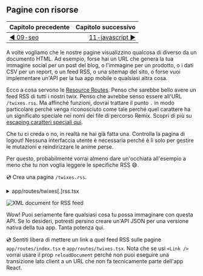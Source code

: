 ## Pagine con risorse

| Capitolo precedente  | Capitolo successivo     |
| :--------------- | ---------------: |
| [◀︎ 09-seo](../09-seo)| [11-javascript ▶︎](../11-javascript) |


A volte vogliamo che le nostre pagine visualizzino qualcosa di diverso da un documento HTML. Ad esempio, forse hai un URL che genera la tua immagine social per un post del blog, o l'immagine per un prodotto, o i dati CSV per un report, o un feed RSS, o una sitemap del sito, o forse vuoi implementare un'API per la tua app mobile o qualsiasi altra cosa.

Ecco a cosa servono le [Resource Routes](../guides/resource-routes). Penso che sarebbe bello avere un feed RSS di tutti i nostri twix. Penso che avrebbe senso essere all'URL `/twixes.rss`. Ma affinché funzioni, dovrai trattare il punto `.` in modo particolare perchè venga riconosciuto come tale perché quel carattere ha un significato speciale nei nomi dei file di percorso Remix. Scopri di più su [escaping caratteri speciali qui](../api/conventions#escaping-special-characters).

<docs-info>Che tu ci creda o no, in realtà ne hai già fatta una. Controlla la pagina di logout! Nessuna interfaccia utente è necessaria perché è lì solo per gestire le mutazioni e reindirizzare le anime perse.</docs-info>

Per questo, probabilmente vorrai almeno dare un'occhiata all'esempio a meno che tu non voglia leggere le specifiche RSS 😅.

💿 Crea una pagina `/twixes.rss`.

<details>

<summary>app/routes/twixes[.]rss.tsx</summary>

```tsx filename=app/routes/twixes[.]rss.tsx
import type { LoaderFunction } from "remix";

import { db } from "~/utils/db.server";

function escapeCdata(s: string) {
  return s.replace(/\]\]>/g, "]]]]><![CDATA[>");
}

function escapeHtml(s: string) {
  return s
    .replace(/&/g, "&amp;")
    .replace(/</g, "&lt;")
    .replace(/>/g, "&gt;")
    .replace(/"/g, "&quot;")
    .replace(/'/g, "&#039;");
}

export const loader: LoaderFunction = async ({
  request,
}) => {
  const twixes = await db.twix.findMany({
    take: 100,
    orderBy: { createdAt: "desc" },
    include: { twixester: { select: { username: true } } },
  });

  const host =
    request.headers.get("X-Forwarded-Host") ??
    request.headers.get("host");
  if (!host) {
    throw new Error("Could not determine domain URL.");
  }
  const protocol = host.includes("localhost")
    ? "http"
    : "https";
  const domain = `${protocol}://${host}`;
  const twixesUrl = `${domain}/twixes`;

  const rssString = `
    <rss xmlns:blogChannel="${twixesUrl}" version="2.0">
      <channel>
        <title>Remix Twixes</title>
        <link>${twixesUrl}</link>
        <description>Some funny twixes</description>
        <language>en-us</language>
        <generator>Kody the Koala</generator>
        <ttl>40</ttl>
        ${twixes
          .map((twix) =>
            `
            <item>
              <title><![CDATA[${escapeCdata(
                twix.title
              )}]]></title>
              <description><![CDATA[A funny twix called ${escapeHtml(
                twix.title
              )}]]></description>
              <author><![CDATA[${escapeCdata(
                twix.twixester.username
              )}]]></author>
              <pubDate>${twix.createdAt.toUTCString()}</pubDate>
              <link>${twixesUrl}/${twix.id}</link>
              <guid>${twixesUrl}/${twix.id}</guid>
            </item>
          `.trim()
          )
          .join("\n")}
      </channel>
    </rss>
  `.trim();

  return new Response(rssString, {
    headers: {
      "Cache-Control": `public, max-age=${
        60 * 10
      }, s-maxage=${60 * 60 * 24}`,
      "Content-Type": "application/xml",
      "Content-Length": String(
        Buffer.byteLength(rssString)
      ),
    },
  });
};
```

</details>

![XML document for RSS feed](/twixes-tutorial/img/twixes-rss-feed.png)
<!-- TODO -->


Wow! Puoi seriamente fare qualsiasi cosa tu possa immaginare con questa API. Se lo desideri, potresti persino creare un'API JSON per una versione nativa della tua app. Tanta potenza qui.

💿 Sentiti libera di mettere un link a quel feed RSS sulle pagine `app/routes/index.tsx` e `app/routes/twixes.tsx`. Nota che se usi `<Link />` vorrai usare il prop `reloadDocument` perché non puoi eseguire una transizione lato client a un URL che non fa tecnicamente parte dell'app React.
